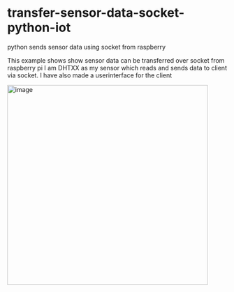 # transfer-sensor-data-socket-python-iot
python sends sensor data using socket from raspberry

This example shows show sensor data can be transferred over socket from raspberry pi 
I am DHTXX as my sensor which reads and sends data to client via socket. I have also made a userinterface for the client 

<img width="459" alt="image" src="https://user-images.githubusercontent.com/39345855/53914285-452f2600-402b-11e9-8882-2d64199baaf9.png">
